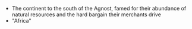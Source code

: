 - The continent to the south of the Agnost, famed for their abundance of natural resources and the hard bargain their merchants drive
- "Africa"